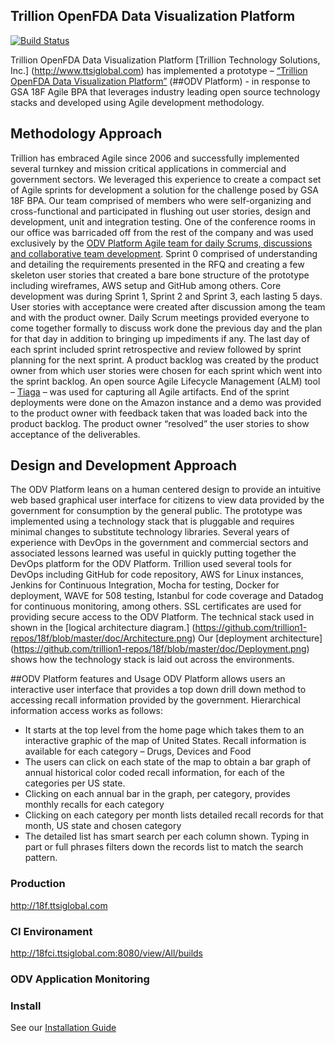## Trillion OpenFDA Data Visualization Platform

[![Build Status](http://18fci.ttsiglobal.com:8080/buildStatus/icon?job=18f-openfda)](http://18fci.ttsiglobal.com:8080/me/my-views/view/All/job/18f-openfda/)

Trillion OpenFDA Data Visualization Platform
[Trillion Technology Solutions, Inc.] (http://www.ttsiglobal.com) has implemented a prototype – [“Trillion OpenFDA Data Visualization Platform”](http://18f.ttsiglobal.com) (##ODV Platform) - in response to GSA 18F Agile BPA that leverages industry leading open source technology stacks and developed using Agile development methodology.

## Methodology Approach
Trillion has embraced Agile since 2006 and successfully implemented several turnkey and mission critical applications in commercial and government sectors.  We leveraged this experience to create a compact set of Agile sprints for development a solution for the challenge posed by GSA 18F BPA.  Our team comprised of members who were self-organizing and cross-functional and participated in flushing out user stories, design and development, unit and integration testing.  One of the conference rooms in our office was barricaded off from the rest of the company and was used exclusively by the [ODV Platform Agile team for daily Scrums, discussions and collaborative team development](https://github.com/trillion1-repos/18f/blob/master/doc/WorkeringSessions.pdf).
Sprint 0 comprised of understanding and detailing the requirements presented in the RFQ and creating a few skeleton user stories that created a bare bone structure of the prototype including wireframes, AWS setup and GitHub among others.  Core development was during Sprint 1, Sprint 2 and Sprint 3, each lasting 5 days.  User stories with acceptance were created after discussion among the team and with the product owner.  Daily Scrum meetings provided everyone to come together formally to discuss work done the previous day and the plan for that day in addition to bringing up impediments if any.  The last day of each sprint included sprint retrospective and review followed by sprint planning for the next sprint.  A product backlog was created by the product owner from which user stories were chosen for each sprint which went into the sprint backlog.  An open source Agile Lifecycle Management (ALM) tool – [Tiaga](https://github.com/trillion1-repos/18f/blob/master/doc/AgileArtifacts.pdf) – was used for capturing all Agile artifacts.  End of the sprint deployments were done on the Amazon instance and a demo was provided to the product owner with feedback taken that was loaded back into the product backlog.  The product owner “resolved” the user stories to show acceptance of the deliverables.

## Design and Development Approach
The ODV Platform leans on a human centered design to provide an intuitive web based graphical user interface for citizens to view data provided by the government for consumption by the general public.  The prototype was implemented using a technology stack that is pluggable and requires minimal changes to substitute technology libraries.  Several years of experience with DevOps in the government and commercial sectors and associated lessons learned was useful in quickly putting together the DevOps platform for the ODV Platform.  Trillion used several tools for DevOps including GitHub for code repository, AWS for Linux instances, Jenkins for Continuous Integration, Mocha for testing, Docker for deployment, WAVE for 508 testing, Istanbul for code coverage and Datadog for continuous monitoring, among others.
SSL certificates are used for providing secure access to the ODV Platform.
The technical stack used in shown in the [logical architecture diagram.] (https://github.com/trillion1-repos/18f/blob/master/doc/Architecture.png)
Our [deployment architecture] (https://github.com/trillion1-repos/18f/blob/master/doc/Deployment.png) shows how the technology stack is laid out across the environments.

##ODV Platform features and Usage 
ODV Platform allows users an interactive user interface that provides a top down drill down method to accessing recall information provided by the government.  Hierarchical information access works as follows:
*	It starts at the top level from the home page which takes them to an interactive graphic of the map of United States.  Recall information is available for each category – Drugs, Devices and Food
*	The users can click on each state of the map to obtain a bar graph of annual historical color coded recall information, for each of the categories per US state.
*	Clicking on each annual bar in the graph, per category, provides monthly recalls for each category
*	Clicking on each category per month lists detailed recall records for that month, US state and chosen category
*	The detailed list has smart search per each column shown.  Typing in part or full phrases filters down the records list to match the search pattern.

### Production
http://18f.ttsiglobal.com

### CI Environament 
http://18fci.ttsiglobal.com:8080/view/All/builds

### ODV Application Monitoring 

### Install
See our [Installation Guide](INSTALL.md)

